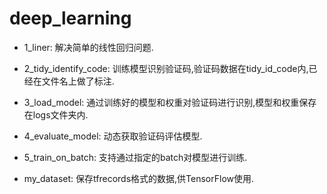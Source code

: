 # deep_learning
*   1_liner: 解决简单的线性回归问题.

*   2_tidy_identify_code: 训练模型识别验证码,验证码数据在tidy_id_code内,已经在文件名上做了标注.

*   3_load_model: 通过训练好的模型和权重对验证码进行识别,模型和权重保存在logs文件夹内.

*   4_evaluate_model: 动态获取验证码评估模型.

*   5_train_on_batch: 支持通过指定的batch对模型进行训练.

*   my_dataset: 保存tfrecords格式的数据,供TensorFlow使用.